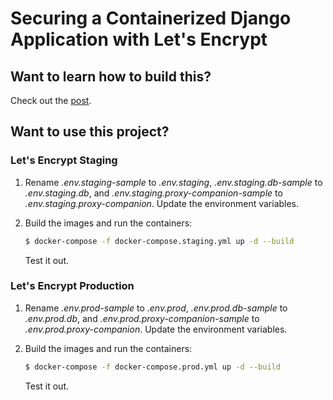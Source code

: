 # Securing a Containerized Django Application with Let's Encrypt

## Want to learn how to build this?

Check out the [post](https://testdriven.io/django-lets-encrypt/).

## Want to use this project?

### Let's Encrypt Staging

1. Rename *.env.staging-sample* to *.env.staging*, *.env.staging.db-sample* to *.env.staging.db*, and *.env.staging.proxy-companion-sample* to *.env.staging.proxy-companion*. Update the environment variables.
1. Build the images and run the containers:

    ```sh
    $ docker-compose -f docker-compose.staging.yml up -d --build
    ```

    Test it out.

### Let's Encrypt Production

1. Rename *.env.prod-sample* to *.env.prod*, *.env.prod.db-sample* to *.env.prod.db*, and *.env.prod.proxy-companion-sample* to *.env.prod.proxy-companion*. Update the environment variables.
1. Build the images and run the containers:

    ```sh
    $ docker-compose -f docker-compose.prod.yml up -d --build
    ```

    Test it out.

